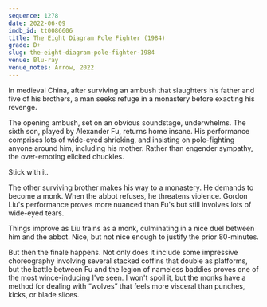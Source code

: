 ```yaml
---
sequence: 1278
date: 2022-06-09
imdb_id: tt0086606
title: The Eight Diagram Pole Fighter (1984)
grade: D+
slug: the-eight-diagram-pole-fighter-1984
venue: Blu-ray
venue_notes: Arrow, 2022
---
```


In medieval China, after surviving an ambush that slaughters his father and five of his brothers, a man seeks refuge in a monastery before exacting his revenge.

<!-- end -->

The opening ambush, set on an obvious soundstage, underwhelms. The sixth son, played by Alexander Fu, returns home insane. His performance comprises lots of wide-eyed shrieking, and insisting on pole-fighting anyone around him, including his mother. Rather than engender sympathy, the over-emoting elicited chuckles.

Stick with it.

The other surviving brother makes his way to a monastery. He demands to become a monk. When the abbot refuses, he threatens violence. Gordon Liu's performance proves more nuanced than Fu's but still involves lots of wide-eyed tears.

Things improve as Liu trains as a monk, culminating in a nice duel between him and the abbot. Nice, but not nice enough to justify the prior 80-minutes.

But then the finale happens. Not only does it include some impressive choreography involving several stacked coffins that double as platforms, but the battle between Fu and the legion of nameless baddies proves one of the most wince-inducing I've seen. I won't spoil it, but the monks have a method for dealing with “wolves” that feels more visceral than punches, kicks, or blade slices.
